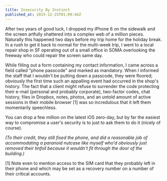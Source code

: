 ```yaml
---
title: Insecurity By Instinct
published_at: 2015-12-25T01:09:44Z
---
```


After two years of good luck, I dropped my iPhone 6 on the sidewalk and the
screen artfully shattered into a complex web of a million pieces. Naturally
this happened two days before my trip home for the holiday break. In a rush to
get it back to normal for the multi-week trip, I went to a local repair shop in
SF operating out of a small office in SOMA overlooking the freeway who could
repair the screen same day.

While filling out a form containing my contact information, I came across a
field called "phone passcode" and marked as mandatory. When I informed the
staff that I wouldn't be putting down a passcode, they were floored; obviously
the first time such an appalling event had occurred in the shop's history. The
fact that a client might refuse to surrender the code protecting their e-mail
(personal and probably corporate), two-factor codes, chat history, files in
Dropbox, notes, photos, and an untold amount of active sessions in their mobile
browser [1] was so incredulous that it left them momentarily speechless.

You can drop a few million on the latest iOS zero-day, but by far the easiest
way to compromise a user's security is to just to ask them to do it (nicely of
course).

_(To their credit, they still fixed the phone, and did a reasonable job of
accommodating a paranoid nutcase like myself who'd obviously just removed their
tinfoil because it wouldn't fit through the door of the building.)_

[1] Note even to mention access to the SIM card that they probably left in
their phone and which may be set as a recovery number on a number of their
critical accounts.
